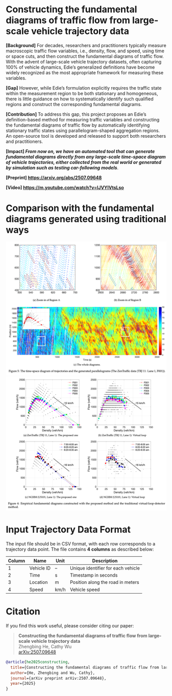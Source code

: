 # Constructing the fundamental diagrams of traffic flow from large-scale vehicle trajectory data
**[Background]** For decades, researchers and practitioners typically measure macroscopic traffic flow variables, i.e., density, flow, and speed, using time or space cuts, and then construct the fundamental diagrams of traffic flow. With the advent of large-scale vehicle trajectory datasets, often capturing 100% of vehicle dynamics, Edie’s generalized definitions have become widely recognized as the most appropriate framework for measuring these variables.

**[Gap]** However, while Edie’s formulation explicitly requires the traffic state within the measurement region to be both stationary and homogeneous, there is little guidance on how to systematically identify such qualified regions and construct the corresponding fundamental diagrams.

**[Contribution]** To address this gap, this project proposes an Edie’s definition-based method for measuring traffic variables and constructing the fundamental diagrams of traffic flow by automatically identifying stationary traffic states using parallelogram-shaped aggregation regions.
An open-source tool is developed and released to support both researchers and practitioners.

**[Impact] _From now on, we have an automated tool that can generate fundamental diagrams directly from any large-scale time-space diagram of vehicle trajectories, either collected from the real world or generated by simulation such as testing car-following models_**.


**[Preprint] https://arxiv.org/abs/2507.09648**

**[Video] https://m.youtube.com/watch?v=lJVYIVtsLso**




# Comparison with the fundamental diagrams generated using traditional ways
![Diagram](Animation/txplot.png)
![Diagram](Animation/FD.png)




# Input Trajectory Data Format

The input file should be in CSV format, with each row corresponds to a trajectory data point. The file contains **4 columns** as described below:

| Column | Name       | Unit      | Description                           |
|--------|------------|-----------|---------------------------------------|
| 1      | Vehicle ID | –         | Unique identifier for each vehicle    |
| 2      | Time       | s         | Timestamp in seconds                  |
| 3      | Location   | m         | Position along the road in meters     |
| 4      | Speed      | km/h      | Vehicle speed                         |



# Citation

If you find this work useful, please consider citing our paper:

> **Constructing the fundamental diagrams of traffic flow from large-scale vehicle trajectory data**  
> Zhengbing He, Cathy Wu  
> [arXiv:2507.09648](https://arxiv.org/abs/2507.09648)

```bibtex
@article{he2025constructing,
  title={Constructing the fundamental diagrams of traffic flow from large-scale vehicle trajectory data},
  author={He, Zhengbing and Wu, Cathy},
  journal={arXiv preprint arXiv:2507.09648},
  year={2025}
}
